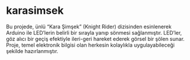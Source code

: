 # karasimsek
Bu projede, ünlü “Kara Şimşek” (Knight Rider) dizisinden esinlenerek Arduino ile LED’lerin belirli bir sırayla yanıp sönmesi sağlanmıştır. LED’ler, göz alıcı bir geçiş efektiyle ileri-geri hareket ederek görsel bir şölen sunar. Proje, temel elektronik bilgisi olan herkesin kolaylıkla uygulayabileceği şekilde hazırlanmıştır.
